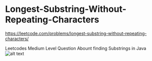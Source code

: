 # Longest-Substring-Without-Repeating-Characters

https://leetcode.com/problems/longest-substring-without-repeating-characters/

Leetcodes Medium Level Question Abount  finding Substrings in Java 
![alt text](https://github.com/Neo4114/Longest-Substring-Without-Repeating-Characters/blob/main/Capture.PNG)
